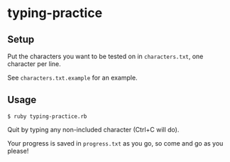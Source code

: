 # typing-practice

## Setup

Put the characters you want to be tested on in `characters.txt`, one character per line.

See `characters.txt.example` for an example.

## Usage

```
$ ruby typing-practice.rb
```

Quit by typing any non-included character (Ctrl+C will do).

Your progress is saved in `progress.txt` as you go, so come and go as you please!
